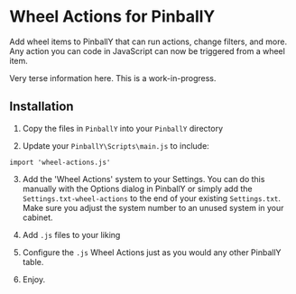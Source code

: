 # Wheel Actions for PinballY

Add wheel items to PinballY that can run actions, change filters, and more. Any action you can code in JavaScript can now be triggered from a wheel item.

Very terse information here. This is a work-in-progress.

## Installation

1. Copy the files in `PinballY` into your `PinballY` directory

2. Update your `PinballY\Scripts\main.js` to include:

```
import 'wheel-actions.js'
```

3. Add the 'Wheel Actions' system to your Settings. You can do this manually
with the Options dialog in PinballY or simply add the `Settings.txt-wheel-actions` 
to the end of your existing `Settings.txt`. Make sure you adjust the system
number to an unused system in your cabinet.

4. Add `.js` files to your liking

5. Configure the `.js` Wheel Actions just as you would any other PinballY table.

6. Enjoy.